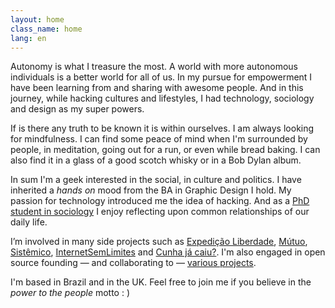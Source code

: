 ```yaml
---
layout: home
class_name: home
lang: en
---
```


Autonomy is what I treasure the most. A world with more autonomous individuals is a better world for all of us. In my pursue for empowerment I have been learning from and sharing with awesome people. And in this journey, while hacking cultures and lifestyles, I had technology, sociology and design as my super powers.

If is there any truth to be known it is within ourselves. I am always looking for mindfulness. I can find some peace of mind when I'm surrounded by people, in meditation, going out for a run, or even while bread baking. I can also find it in a glass of a good scotch whisky or in a Bob Dylan album.

In sum I'm a geek interested in the social, in culture and politics. I have inherited a _hands on_ mood from the BA in Graphic Design I hold. My passion for technology introduced me the idea of hacking. And as a [PhD student in sociology](https://www.essex.ac.uk/sociology/staff/profile.aspx?ID=3456) I enjoy reflecting upon common relationships of our daily life.

I’m involved in many side projects such as [Expedição Liberdade](http://www.expedicaoliberdade.com.br), [Mútuo](https://vimeo.com/72760145), [Sistêmico](https://github.com/danielweinmann/sistemico), [InternetSemLimites](https://github.com/InternetSemLimites) and [Cunha já caiu?](http://www.cunhajacaiu.com.br). I'm also engaged in open source founding — and collaborating to — [various projects](https://github.com/cuducos/).

I'm based in <span itemprop="workLocation">Brazil</span> and in the <span property="workLocation">UK</span>. Feel free to join me if you believe in the _power to the people_ motto : )